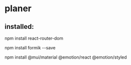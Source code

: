 # planer

## installed: 
npm install react-router-dom 

npm install formik --save

npm install @mui/material @emotion/react @emotion/styled
